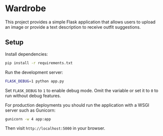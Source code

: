 # Wardrobe

This project provides a simple Flask application that allows users to upload an
image or provide a text description to receive outfit suggestions.

## Setup

Install dependencies:

```bash
pip install -r requirements.txt
```

Run the development server:

```bash
FLASK_DEBUG=1 python app.py
```

Set `FLASK_DEBUG` to `1` to enable debug mode. Omit the variable or set it to `0`
to run without debug features.

For production deployments you should run the application with a WSGI server
such as Gunicorn:

```bash
gunicorn -w 4 app:app
```

Then visit `http://localhost:5000` in your browser.
